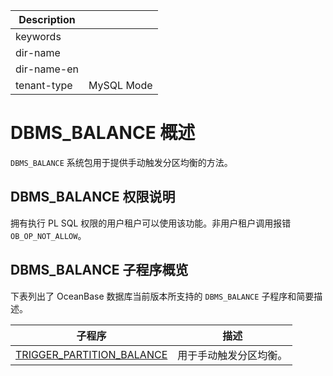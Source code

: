 | Description   |                 |
|---------------|-----------------|
| keywords      |                 |
| dir-name      |                 |
| dir-name-en   |                 |
| tenant-type   | MySQL Mode      |

# DBMS_BALANCE 概述

`DBMS_BALANCE` 系统包用于提供手动触发分区均衡的方法。

## DBMS_BALANCE 权限说明

拥有执行 PL SQL 权限的用户租户可以使用该功能。非用户租户调用报错 `OB_OP_NOT_ALLOW`。

## DBMS_BALANCE 子程序概览

下表列出了 OceanBase 数据库当前版本所支持的 `DBMS_BALANCE` 子程序和简要描述。

| 子程序 | 描述 |
| --- | --- |
|[TRIGGER_PARTITION_BALANCE](200.trigger-partition-balance-mysql.md)|用于手动触发分区均衡。|
